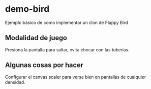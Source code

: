# demo-bird
Ejemplo básico de como implementar un clon de Flappy Bird

## Modalidad de juego
Presiona la pantalla para saltar, evita chocar con las tuberías.

## Algunas cosas por hacer
Configurar el canvas scaler para verse bien en pantallas de cualquier densidad.
